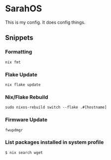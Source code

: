 # SarahOS
This is my config. It does config things.

## Snippets

### Formatting
`nix fmt`

### Flake Update
`nix flake update`

### Nix/Flake Rebuild
`sudo nixos-rebuild switch --flake .#[hostname]`

### Firmware Update
`fwupdmgr`

### List packages installed in system profile
`$ nix search wget`